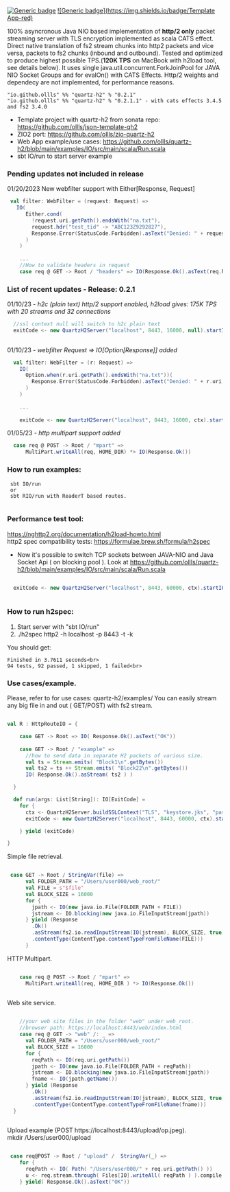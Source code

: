 
[![Generic badge](https://img.shields.io/badge/quartz--h2-v0.2.1.1-blue)](https://repo1.maven.org/maven2/io/github/ollls/quartz-h2_3/0.2.1.1)
[![Generic badge](https://img.shields.io/badge/Template App-red)](https://github.com/ollls/json-template-qh2)

100% asyncronous Java NIO based implementation of **http/2 only** packet streaming server with TLS encryption implemented as scala CATS effect.
Direct native translation of fs2 stream chunks into http2 packets and vice versa, packets to fs2 chunks (inbound and outbound).
Tested and optimized to produce highest possible TPS.(**120K TPS** on MacBook with h2load tool, see details below). It uses single java.util.concurrent.ForkJoinPool for JAVA NIO Socket Groups and for evalOn() with CATS Effects. Http/2 weights and dependecy are not implemented, for performance reasons. 


```
"io.github.ollls" %% "quartz-h2" % "0.2.1"
"io.github.ollls" %% "quartz-h2" % "0.2.1.1" - with cats effects 3.4.5 and fs2 3.4.0
```
* Template project with quartz-h2 from sonata repo: https://github.com/ollls/json-template-qh2
* ZIO2 port: https://github.com/ollls/zio-quartz-h2
* Web App example/use cases: https://github.com/ollls/quartz-h2/blob/main/examples/IO/src/main/scala/Run.scala
* sbt IO/run to start server example

### Pending updates not included in release

 01/20/2023 New webfilter support with Either[Response, Request]

```scala
 val filter: WebFilter = (request: Request) =>
   IO(
      Either.cond(
        !request.uri.getPath().endsWith("na.txt"),
        request.hdr("test_tid" -> "ABC123Z9292827"),
        Response.Error(StatusCode.Forbidden).asText("Denied: " + request.uri.getPath())
      )
    )
    
    ...
    //How to validate headers in request
    case req @ GET -> Root / "headers" => IO(Response.Ok().asText(req.headers.printHeaders))
```

### List of recent updates - Release: 0.2.1

01/10/23 - *h2c (plain text) http/2 support enabled, h2load gives: 175K TPS with 20 streams and 32 connections*
```scala
  //ssl context null will switch to h2c plain text
  exitCode <- new QuartzH2Server("localhost", 8443, 16000, null).startIO(R, filter, sync = false)
  
```

01/10/23 - *webfilter Request => IO[Option[Response]] added*

```scala
  val filter: WebFilter = (r: Request) =>
    IO(
      Option.when(r.uri.getPath().endsWith("na.txt"))(
        Response.Error(StatusCode.Forbidden).asText("Denied: " + r.uri.getPath())
      )
    )
    
    ...
    
    exitCode <- new QuartzH2Server("localhost", 8443, 16000, ctx).startIO(R, filter, sync = false)
```

01/05/23 - *http multipart support added*

```scala
  case req @ POST -> Root / "mpart" =>
      MultiPart.writeAll(req, HOME_DIR) *> IO(Response.Ok())
```

### How to run examples:<br>

```
 sbt IO/run
 or
 sbt RIO/run with ReaderT based routes.
 
 ```


### Performance test tool:
https://nghttp2.org/documentation/h2load-howto.html<br>
http2 spec compatibility tests:
https://formulae.brew.sh/formula/h2spec

* Now it's possible to switch TCP sockets between JAVA-NIO and Java Socket Api ( on blocking pool ).
Look at https://github.com/ollls/quartz-h2/blob/main/examples/IO/src/main/scala/Run.scala

```scala

  exitCode <- new QuartzH2Server("localhost", 8443, 60000, ctx).startIO( R, sync = false)
  
```


### How to run h2spec:

1. Start server with "sbt IO/run"<br>
2. ./h2spec http2 -h localhost -p 8443 -t -k<br>

You should get:<br>
```
Finished in 3.7611 seconds<br>
94 tests, 92 passed, 1 skipped, 1 failed<br>
```

### Use cases/example.
Please, refer to for use cases: quartz-h2/examples/
You can easily stream any big file in and out ( GET/POST) with fs2 stream. 

```scala

val R : HttpRouteIO = { 

    case GET -> Root => IO( Response.Ok().asText("OK")) 
    
    case GET -> Root / "example" =>
      //how to send data in separate H2 packets of various size. 
      val ts = Stream.emits( "Block1\n".getBytes())
      val ts2 = ts ++ Stream.emits( "Block22\n".getBytes())
      IO( Response.Ok().asStream( ts2 ) )

  }

  def run(args: List[String]): IO[ExitCode] =
    for {
      ctx <- QuartzH2Server.buildSSLContext("TLS", "keystore.jks", "password")
      exitCode <- new QuartzH2Server("localhost", 8443, 60000, ctx).startIO( R )

    } yield (exitCode)

}
```


Simple file retrieval.

```scala

 case GET -> Root / StringVar(file) =>
      val FOLDER_PATH = "/Users/user000/web_root/"
      val FILE = s"$file"
      val BLOCK_SIZE = 16000
      for {
        jpath <- IO(new java.io.File(FOLDER_PATH + FILE))
        jstream <- IO.blocking(new java.io.FileInputStream(jpath))
      } yield (Response
        .Ok()
        .asStream(fs2.io.readInputStream(IO(jstream), BLOCK_SIZE, true))
        .contentType(ContentType.contentTypeFromFileName(FILE)))
      } 

```

HTTP Multipart.

```scala

    case req @ POST -> Root / "mpart" =>
      MultiPart.writeAll(req, HOME_DIR ) *> IO(Response.Ok())
      
```

Web site service.

```scala

    //your web site files in the folder "web" under web_root.    
    //browser path: https://localhost:8443/web/index.html
    case req @ GET -> "web" /: _ =>
      val FOLDER_PATH = "/Users/user000/web_root/"
      val BLOCK_SIZE = 16000
      for {
        reqPath <- IO(req.uri.getPath())
        jpath <- IO(new java.io.File(FOLDER_PATH + reqPath))
        jstream <- IO.blocking(new java.io.FileInputStream(jpath))
        fname <- IO(jpath.getName())
      } yield (Response
        .Ok()
        .asStream(fs2.io.readInputStream(IO(jstream), BLOCK_SIZE, true))
        .contentType(ContentType.contentTypeFromFileName(fname)))
  }
  
  ```
  
  Upload example (POST https://localhost:8443/upload/op.jpeg).<br>
  mkdir /Users/user000/upload
  
  ```scala
  
   case req@POST -> Root / "upload" /  StringVar(_) => 
      for {
        reqPath <- IO( Path( "/Users/user000/" + req.uri.getPath() ))
        u <- req.stream.through( Files[IO].writeAll( reqPath ) ).compile.drain
      } yield( Response.Ok().asText("OK"))

  ```



